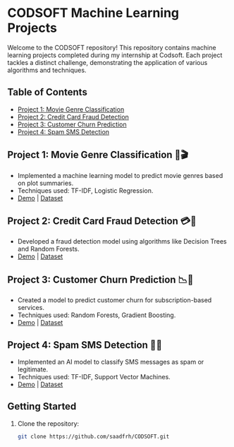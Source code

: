# CODSOFT Machine Learning Projects

Welcome to the CODSOFT repository! This repository contains machine learning projects completed during my internship at Codsoft. Each project tackles a distinct challenge, demonstrating the application of various algorithms and techniques.

## Table of Contents

- [Project 1: Movie Genre Classification](#project-1-movie-genre-classification)
- [Project 2: Credit Card Fraud Detection](#project-2-credit-card-fraud-detection)
- [Project 3: Customer Churn Prediction](#project-3-customer-churn-prediction)
- [Project 4: Spam SMS Detection](#project-4-spam-sms-detection)

## Project 1: Movie Genre Classification 🍿🎬

- Implemented a machine learning model to predict movie genres based on plot summaries.
- Techniques used: TF-IDF, Logistic Regression.
- [Demo](insert_link) | [Dataset](https://www.kaggle.com/datasets/hijest/genre-classification-dataset-imdb)

## Project 2: Credit Card Fraud Detection 💳🚫

- Developed a fraud detection model using algorithms like Decision Trees and Random Forests.
- [Demo](insert_link) | [Dataset](https://www.kaggle.com/datasets/kartik2112/fraud-detection)

## Project 3: Customer Churn Prediction 📉🔄

- Created a model to predict customer churn for subscription-based services.
- Techniques used: Random Forests, Gradient Boosting.
- [Demo](insert_link) | [Dataset](https://www.kaggle.com/datasets/shantanudhakadd/bank-customer-churn-prediction)

## Project 4: Spam SMS Detection 📱🚫

- Implemented an AI model to classify SMS messages as spam or legitimate.
- Techniques used: TF-IDF, Support Vector Machines.
- [Demo](insert_link) | [Dataset](https://www.kaggle.com/datasets/uciml/sms-spam-collection-dataset)

## Getting Started

1. Clone the repository:

   ```bash
   git clone https://github.com/saadfrh/CODSOFT.git
